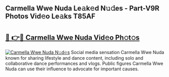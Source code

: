 ## Carmella Wwe Nuda Le𝚊k𝚎d N𝚞𝚍es - Part-V9R Photos Vid𝚎o Le𝚊ks T85AF

# <h2><a href="http://fbf9moq.evod.top/?m=Carmella+Wwe+Nuda">🔗 👉🔴 Carmella Wwe Nuda Vid𝚎o Ph𝚘t𝚘s</a></h2>

[![Carmella Wwe Nuda N𝚞d𝚎s](https://i.imgur.com/8V9OHl7.gif)](http://fbf9moq.evod.top/?m=Carmella+Wwe+Nuda)
Social media sensation Carmella Wwe Nuda known for sharing lifestyle and dance content, including solo and collaborative dance performances and vlogs. Public figures Carmella Wwe Nuda can use their influence to advocate for important causes. 
